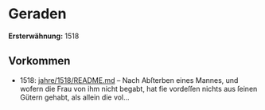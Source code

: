 # Geraden

**Ersterwähnung:** 1518

## Vorkommen
- 1518: [jahre/1518/README.md](../jahre/1518/README.md) – Nach Abſterben eines Mannes, und wofern die Frau
von ihm nicht begabt, hat fie vordeſſen nichts aus ſeinen
Gütern gehabt, als allein die vol...
